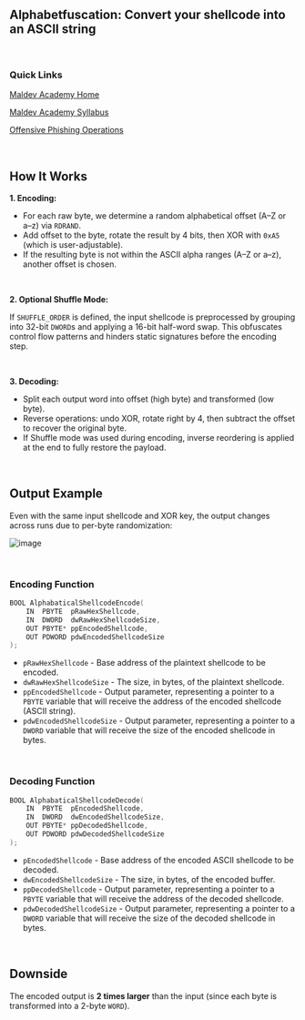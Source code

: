 ## Alphabetfuscation: Convert your shellcode into an ASCII string

</br>

### Quick Links

[Maldev Academy Home](https://maldevacademy.com)
  
[Maldev Academy Syllabus](https://maldevacademy.com/syllabus)

[Offensive Phishing Operations](https://maldevacademy.com/phishing-course)

</br>


## How It Works

**1. Encoding:**

* For each raw byte, we determine a random alphabetical offset (A–Z or a–z) via `RDRAND`.
* Add offset to the byte, rotate the result by 4 bits, then XOR with `0xA5` (which is user-adjustable). 
* If the resulting byte is not within the ASCII alpha ranges (A–Z or a–z), another offset is chosen.

</br>

**2. Optional Shuffle Mode:**

If `SHUFFLE_ORDER` is defined, the input shellcode is preprocessed by grouping into 32-bit `DWORD`s and applying a 16-bit half-word swap. This obfuscates control flow patterns and hinders static signatures before the encoding step.

</br>

**3. Decoding:**

* Split each output word into offset (high byte) and transformed (low byte).
* Reverse operations: undo XOR, rotate right by 4, then subtract the offset to recover the original byte.
* If Shuffle mode was used during encoding, inverse reordering is applied at the end to fully restore the payload.

</br>


## Output Example

Even with the same input shellcode and XOR key, the output changes across runs due to per-byte randomization:

![image](https://github.com/user-attachments/assets/46afcaff-3a53-45aa-afb5-ed0ad03d3065)


</br>



### Encoding Function

```C
BOOL AlphabaticalShellcodeEncode(
    IN  PBYTE  pRawHexShellcode,
    IN  DWORD  dwRawHexShellcodeSize,
    OUT PBYTE* ppEncodedShellcode,
    OUT PDWORD pdwEncodedShellcodeSize
);
```

* `pRawHexShellcode` - Base address of the plaintext shellcode to be encoded.
* `dwRawHexShellcodeSize` - The size, in bytes, of the plaintext shellcode.
* `ppEncodedShellcode` - Output parameter, representing a pointer to a `PBYTE` variable that will receive the address of the encoded shellcode (ASCII string).
* `pdwEncodedShellcodeSize` - Output parameter, representing a pointer to a `DWORD` variable that will receive the size of the encoded shellcode in bytes.


</br>

### Decoding Function


```C
BOOL AlphabaticalShellcodeDecode(
    IN  PBYTE  pEncodedShellcode,
    IN  DWORD  dwEncodedShellcodeSize,
    OUT PBYTE* ppDecodedShellcode,
    OUT PDWORD pdwDecodedShellcodeSize
);
```

* `pEncodedShellcode` - Base address of the encoded ASCII shellcode to be decoded.
* `dwEncodedShellcodeSize` - The size, in bytes, of the encoded buffer.
* `ppDecodedShellcode` - Output parameter, representing a pointer to a `PBYTE` variable that will receive the address of the decoded shellcode.
* `pdwDecodedShellcodeSize` - Output parameter, representing a pointer to a `DWORD` variable that will receive the size of the decoded shellcode in bytes.



</br>


## Downside

The encoded output is **2 times larger** than the input (since each byte is transformed into a 2-byte `WORD`).









